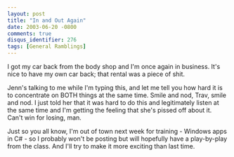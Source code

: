 ```yaml
---
layout: post
title: "In and Out Again"
date: 2003-06-20 -0800
comments: true
disqus_identifier: 276
tags: [General Ramblings]
---
```

I got my car back from the body shop and I'm once again in business.
It's nice to have my own car back; that rental was a piece of shit.
 
 Jenn's talking to me while I'm typing this, and let me tell you how
hard it is to concentrate on BOTH things at the same time. Smile and
nod, Trav, smile and nod. I just told her that it was hard to do this
and legitimately listen at the same time and I'm getting the feeling
that she's pissed off about it. Can't win for losing, man.
 
 Just so you all know, I'm out of town next week for training - Windows
apps in C\# - so I probably won't be posting but will hopefully have a
play-by-play from the class. And I'll try to make it more exciting than
last time.
